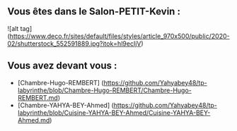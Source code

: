 ## Vous êtes dans le Salon-PETIT-Kevin :

![alt tag] (https://www.deco.fr/sites/default/files/styles/article_970x500/public/2020-02/shutterstock_552591889.jpg?itok=hl9ecIjV)

## Vous avez devant vous :

- [Chambre-Hugo-REMBERT] (https://github.com/Yahyabey48/tp-labyrinthe/blob/Chambre-Hugo-REMBERT/Chambre-Hugo-REMBERT.md)
- [Chambre-YAHYA-BEY-Ahmed] (https://github.com/Yahyabey48/tp-labyrinthe/blob/Cuisine-YAHYA-BEY-Ahmed/Cuisine-YAHYA-BEY-Ahmed.md)




